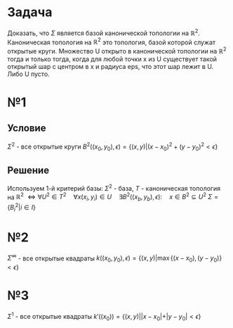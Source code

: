 # Задача
Доказать, что $\Sigma$ является базой канонической топологии на $\mathbb{R}^{2}$.
Каноническая топология на $\mathbb{R}^{2}$ это топология, базой которой служат открытые круги.
Множество U открыто в канонической топологии на $\mathbb{R}^{2}$ тогда и только тогда, когда для любой точки x из U существует такой открытый шар с центром в x и радиуса eps, что этот шар лежит в U. Либо U пусто.
# №1
## Условие
$\Sigma^{2}$ - все открытые круги $B^{2} ((x_{0}, y_{0}), \epsilon) = \left\{ (x, y) | (x - x_{0})^{2} + (y - y_{0})^{2} < \epsilon \right\}$
## Решение
Используем 1-й критерий базы:
$\Sigma^{2}$ - база, $T$ - каноническая топология на $\mathbb{R}^{2}$
	$\iff \forall U^{2} \in T^{2}  \quad  \forall x (x_{i}, y_{i}) \in U  \quad \exists B^{2} ((x_{b}, y_{b}), \epsilon):  \quad x \in B^{2} \subseteq U^{2}$
	$\Sigma = \left\{ B^{2}_i | i \in I \right\}$




# №2
$\Sigma^{\infty}$ - все открытые квадраты $k((x_{0}, y_{0}), \epsilon) = \left\{ (x, y) | \max \left\{ (x - x_{0}), (y - y_{0}) \right\} < \epsilon \right\}$

# №3
$\Sigma^{1}$ - все открытые квадраты $k'((x_{0})) = \left\{ (x, y) | |x - x_{0}| + |y - y_{0}| < \epsilon \right\}$